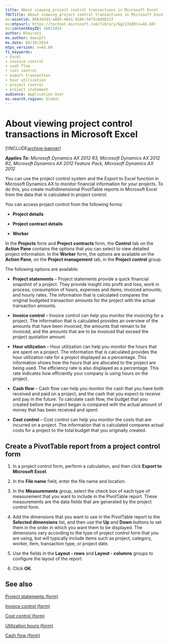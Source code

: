 ```yaml
---
title: About viewing project control transactions in Microsoft Excel
TOCTitle: About viewing project control transactions in Microsoft Excel
ms:assetid: 8683d3d3-a005-4041-9189-5675c0ddb21f
ms:mtpsurl: https://technet.microsoft.com/library/Gg213180(v=AX.60)
ms:contentKeyID: 36811415
author: Khairunj
ms.author: daxcpft
ms.date: 04/18/2014
mtps_version: v=AX.60
f1_keywords:
- Excel
- invoice control
- cash flow
- cost control
- export transaction
- hour utilization
- project control
- project statement
audience: Application User
ms.search.region: Global
---
```


# About viewing project control transactions in Microsoft Excel 


[!INCLUDE[archive-banner](includes/archive-banner.md)]


_**Applies To:** Microsoft Dynamics AX 2012 R3, Microsoft Dynamics AX 2012 R2, Microsoft Dynamics AX 2012 Feature Pack, Microsoft Dynamics AX 2012_

You can use the project control system and the Export to Excel function in Microsoft Dynamics AX to monitor financial information for your projects. To do this, you create multidimensional PivotTable reports in Microsoft Excel from the data that is calculated in project control.

You can access project control from the following forms:

  - **Project details**

  - **Project contract details**

  - **Worker**

In the **Projects** form and **Project contracts** form, the **Control** tab on the **Action Pane** contains the options that you can select to view detailed project information. In the **Worker** form, the options are available on the **Action Pane**, on the **Project management** tab, in the **Project control** group.

The following options are available:

  - **Project statements** – Project statements provide a quick financial snapshot of a project. They provide insight into profit and loss; work in process; consumption of hours, expenses and items; invoiced amounts; and hourly rates. The information that is calculated compares the original budgeted transaction amounts for the project with the actual transaction amounts.

  - **Invoice control** – Invoice control can help you monitor the invoicing for a project. The information that is calculated provides an overview of the amounts that have been invoiced, the amounts that remain to be invoiced, and the amounts that are to be invoiced that exceed the project quotation amount.

  - **Hour utilization** – Hour utilization can help you monitor the hours that are spent on a project. The information that is calculated provides the hour utilization rate for a project displayed as a percentage. This information shows how the hours that are allocated to the project are being used. The efficiency rate is also displayed as a percentage. This rate indicates how efficiently your company is using hours on the project.

  - **Cash flow** – Cash flow can help you monitor the cash that you have both received and paid on a project, and the cash that you expect to receive and pay in the future. To calculate cash flow, the budget that you created before the project began is compared with the actual amount of money that has been received and spent.

  - **Cost control** – Cost control can help you monitor the costs that are incurred on a project. The information that is calculated compares actual costs for a project to the total budget that you originally created.

## Create a PivotTable report from a project control form

1.  In a project control form, perform a calculation, and then click **Export to Microsoft Excel**.

2.  In the **File name** field, enter the file name and location.

3.  In the **Measurements** group, select the check box of each type of measurement that you want to include in the PivotTable report. These measurements are the data fields that are generated by the project control form.

4.  Add the dimensions that you want to use in the PivotTable report to the **Selected dimensions** list, and then use the **Up** and **Down** buttons to set them in the order in which you want them to be displayed. The dimensions vary according to the type of project control form that you are using, but will typically include items such as project, category, worker, item, transaction type, or project date.

5.  Use the fields in the **Layout - rows** and **Layout - columns** groups to configure the layout of the report.

6.  Click **OK**.

## See also

[Project statements (form)](https://technet.microsoft.com/library/aa552521\(v=ax.60\))

[Invoice control (form)](https://technet.microsoft.com/library/aa618760\(v=ax.60\))

[Cost control (form)](https://technet.microsoft.com/library/hh242864\(v=ax.60\))

[Utilization hours (form)](https://technet.microsoft.com/library/hh208657\(v=ax.60\))

[Cash flow (form)](https://technet.microsoft.com/library/hh242606\(v=ax.60\))

  


